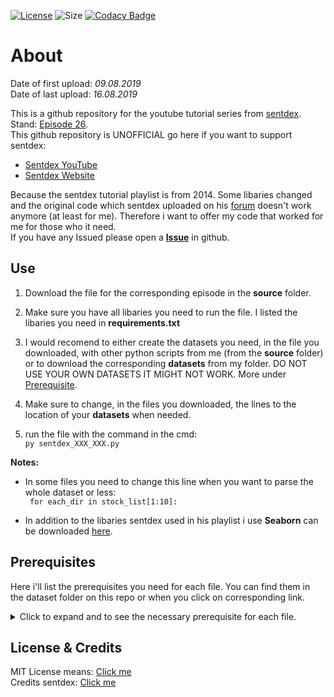 [![License](https://img.shields.io/github/license/LuposX/sentdex_fixed_market_stock)](LICENSE) 
![Size](https://img.shields.io/github/repo-size/LuposX/sentdex_fixed_market_stock)
[![Codacy Badge](https://api.codacy.com/project/badge/Grade/7d14e2763577432b9afcbe1efffd4d52)](https://www.codacy.com/app/LuposX/sentdex_fixed_market_stock?utm_source=github.com&amp;utm_medium=referral&amp;utm_content=LuposX/sentdex_fixed_market_stock&amp;utm_campaign=Badge_Grade)

# About

Date of first upload: *09.08.2019*  
Date of last upload: *16.08.2019*
  
This is a github repository for the youtube tutorial series from [sentdex](https://youtu.be/URTZ2jKCgBc). Stand: [Episode 26](https://www.youtube.com/watch?v=nTWQN5SVqgE&list=PLQVvvaa0QuDd0flgGphKCej-9jp-QdzZ3&index=26).   
This github repository is UNOFFICIAL
go here if you want to support sentdex:  
-   [Sentdex YouTube](https://www.youtube.com/user/sentdex/)     
-   [Sentdex Website](https://pythonprogramming.net/)    

Because the sentdex tutorial playlist is from 2014. Some libaries changed and the original code which sentdex uploaded on his [forum](https://pythonprogramming.net/) doesn't work anymore (at least for me). Therefore i want to offer my code that worked for me for those who 
it need.   
If you have any Issued please open a **[Issue](https://github.com/LuposX/sentdex_fixed_market_stock/issues/new)** in github. 
   
## Use

1.  Download the file for the corresponding episode in the **source** folder.

2. Make sure you have all libaries you need to run the file. I listed the libaries you need in **requirements.txt**

3.  I would recomend to either create the datasets you need, in the file you downloaded, with other python scripts from me (from the **source** folder) or to download the corresponding **datasets** from my folder. DO NOT USE YOUR OWN DATASETS IT MIGHT NOT WORK.
More under [Prerequisite](#Prerequisite). 

4.  Make sure to change, in the files you downloaded, the lines to the location of your **datasets** when needed. 

5.  run the file with the command in the cmd:    
``` py sentdex_XXX_XXX.py ```      
   
**Notes:**     
-   In some files you need to change this line when you want to parse the whole dataset or less:      
``` for each_dir in stock_list[1:10]:```  

-   In addition to the libaries sentdex used in his playlist i use **Seaborn** can be downloaded [here](https://seaborn.pydata.org/installing.html).    
  
    
## Prerequisites 

Here i'll list the prerequisites you need for each file. You can find them in the dataset folder on this repo or when you click on corresponding link.
	  
<details>
  <summary>Click to expand and to see the necessary prerequisite for each file.</summary>  
    
**sentdex_visualization_episode11.py** can be found [here](https://github.com/LuposX/sentdex_fixed_market_stock/blob/master/source/sentdex_visualization_episode11.py) it needs:  
-   **[matplotlib](https://matplotlib.org/)**  
-   **[seaborn](https://seaborn.pydata.org/installing.html)**  

**sentdex_stock_market_episode12.py** can be found [here](https://github.com/LuposX/sentdex_fixed_market_stock/blob/master/source/sentdex_stock_market_episode12.py) it needs:  
-   **[intraQuarter](https://pythonprogramming.net/downloads/intraQuarter.zip/)**  
-   **[Yahoo Index](https://github.com/LuposX/sentdex_fixed_market_stock/blob/master/datasets/YAHOO_INDEX_GSPC.csv)**  

**sentdex_visualization_episode13.py** can be found [here](https://github.com/LuposX/sentdex_fixed_market_stock/blob/master/source/sentdex_visualization_episode13.py) it needs:  
-   **[matplotlib](https://matplotlib.org/)**  
-   **[seaborn](https://seaborn.pydata.org/installing.html)**  

**sentdex_prediction_episode15.py** can be found [here](https://github.com/LuposX/sentdex_fixed_market_stock/blob/master/source/sentdex_prediction_episode15.py) it needs:       
-   **[Stock_market_full.csv](https://github.com/LuposX/sentdex_fixed_market_stock/blob/master/datasets/Stock_market_full.csv)**      

**sentdex_getData_episode17.py** can be found [here](https://github.com/LuposX/sentdex_fixed_market_stock/blob/master/source/sentdex_getData_episode17.py) it needs:     
-   **[intraQuarter](https://pythonprogramming.net/downloads/intraQuarter.zip/)**     

**sentdex_data_episode18.py** can be found [here](https://github.com/LuposX/sentdex_fixed_market_stock/blob/master/source/sentdex_data_episode18.py) it needs:   
-   **[intraQuarter](https://pythonprogramming.net/downloads/intraQuarter.zip/)**   
-   **[Yahoo Index](https://github.com/LuposX/sentdex_fixed_market_stock/blob/master/datasets/YAHOO_INDEX_GSPC.csv)**   
-   **[Stock prices](https://github.com/LuposX/sentdex_fixed_market_stock/blob/master/datasets/stock_prices.zip)**  

**sentdex_data_episode19.py** can be found [here](https://github.com/LuposX/sentdex_fixed_market_stock/blob/master/source/sentdex_prediction_episode19.py) it needs:   
-   **[Stock_market_acc_WITH_NA.csv](https://github.com/LuposX/sentdex_fixed_market_stock/blob/master/datasets/Stock_market_acc_WITH_NA.csv)**    
-   **[Stock_market_acc_NO_NA.csv](https://github.com/LuposX/sentdex_fixed_market_stock/blob/master/datasets/Stock_market_acc_NO_NA.csv)**     

**sentdex_data_episode20.py** can be found [here](https://github.com/LuposX/sentdex_fixed_market_stock/blob/master/source/sentdex_profit_episode20.py) it needs:   
-   **[Stock_market_acc_WITH_NA.csv](https://github.com/LuposX/sentdex_fixed_market_stock/blob/master/datasets/Stock_market_acc_WITH_NA.csv)**    
-   **[Stock_market_acc_NO_NA.csv](https://github.com/LuposX/sentdex_fixed_market_stock/blob/master/datasets/Stock_market_acc_NO_NA.csv)**    

**sentdex_data_episode21.py** can be found [here](https://github.com/LuposX/sentdex_fixed_market_stock/blob/master/source/sentdex_data_21.py) it needs:   
-   **[intraQuarter](https://pythonprogramming.net/downloads/intraQuarter.zip/)**      
 

**sentdex_data_episode22.py** can be found [here](https://github.com/LuposX/sentdex_fixed_market_stock/blob/master/source/sentdex_data_episode22.py) it needs:   
-   **[intraQuarter](https://pythonprogramming.net/downloads/intraQuarter.zip/)**   
-   **[html yahoo current stock](https://drive.google.com/drive/folders/1gCjk0cv28Lu1ooYPe2X7j0c-2xT0HDBc?usp=sharing)**
  
**sentdex_data_episode23.py** can be found [here](https://github.com/LuposX/sentdex_fixed_market_stock/blob/master/source/sentdex_prediction_episode23.py) it needs:   
-   **[Stock_market_acc_WITH_NA.csv](https://github.com/LuposX/sentdex_fixed_market_stock/blob/master/datasets/Stock_market_acc_WITH_NA.csv)**    
-   **[Stock_market_acc_NO_NA.csv](https://github.com/LuposX/sentdex_fixed_market_stock/blob/master/datasets/Stock_market_acc_NO_NA.csv)**
-   **[forward_sample_NO_NA.csv](https://github.com/LuposX/sentdex_fixed_market_stock/blob/master/datasets/forward_sample_NO_NA.csv)**    
-   **[forward_sample_With_NA.csv](https://github.com/LuposX/sentdex_fixed_market_stock/blob/master/datasets/forward_sample_WITH_NA.csv)**

**sentdex_data_episode24.py** can be found [here](https://github.com/LuposX/sentdex_fixed_market_stock/blob/master/source/sentdex_data_episode24.py) it needs:   
-   **[intraQuarter](https://pythonprogramming.net/downloads/intraQuarter.zip/)**   
-   **[Yahoo Index](https://github.com/LuposX/sentdex_fixed_market_stock/blob/master/datasets/YAHOO_INDEX_GSPC.csv)**   
-   **[Stock prices](https://github.com/LuposX/sentdex_fixed_market_stock/blob/master/datasets/stock_prices.zip)**  
  
</details> 

## License & Credits

MIT License means: [Click me](https://choosealicense.com/licenses/mit/)   
Credits sentdex: [Click me](https://www.youtube.com/user/sentdex/)  
